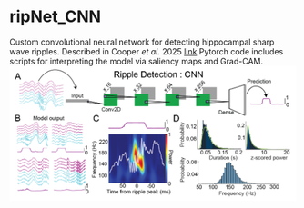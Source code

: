 # ripNet_CNN
Custom convolutional neural network for detecting hippocampal sharp wave ripples. Described in Cooper _et al._ 2025 [link](https://elifesciences.org/reviewed-preprints/101105)
Pytorch code includes scripts for interpreting the model via saliency maps and Grad-CAM. 
![](images/Methods.png)
